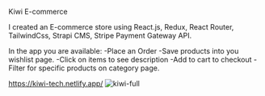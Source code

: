 Kiwi E-commerce

I created an E-commerce store using React.js, Redux, React Router, TailwindCss, Strapi CMS, Stripe Payment Gateway API.

In the app you are available:
-Place an Order
-Save products into you wishlist page.
-Click on items to see description
-Add to cart to checkout
-Filter for specific products on category page.

https://kiwi-tech.netlify.app/
![kiwi-full](https://github.com/Alexinga/E-commerce/assets/46765771/4b1621aa-f5ef-4814-a56e-5aa1532e8059)

